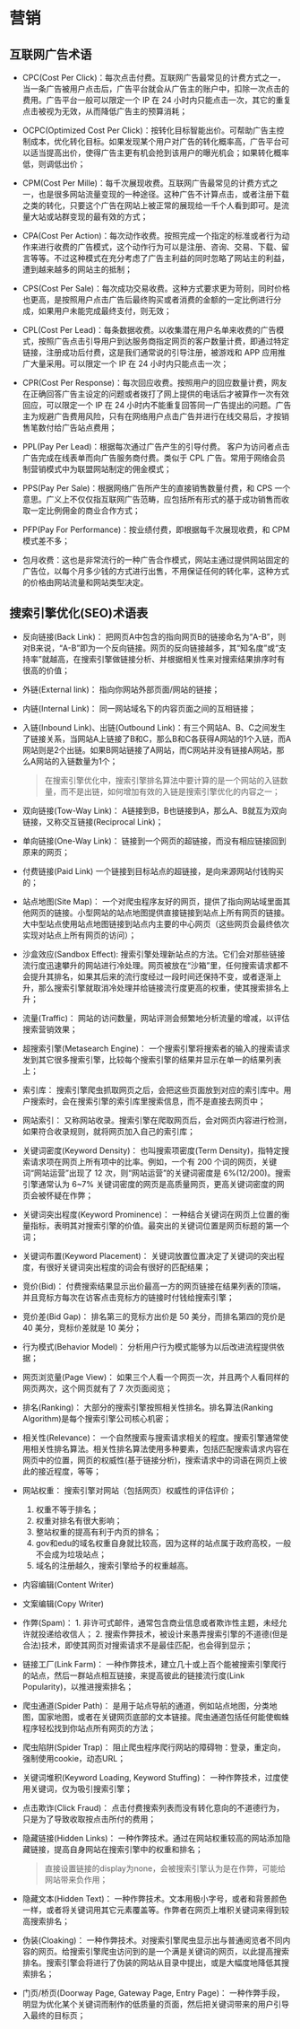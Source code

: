 # 营销

## 互联网广告术语

* CPC(Cost Per Click)：每次点击付费。互联网广告最常见的计费方式之一，当一条广告被用户点击后，广告平台就会从广告主的账户中，扣除一次点击的费用。广告平台一般可以限定一个 IP 在 24 小时内只能点击一次，其它的重复点击被视为无效，从而降低广告主的预算消耗；

* OCPC(Optimized Cost Per Click)：按转化目标智能出价。可帮助广告主控制成本，优化转化目标。如果发现某个用户对广告的转化概率高，广告平台可以适当提高出价，使得广告主更有机会抢到该用户的曝光机会；如果转化概率低，则调低出价；

* CPM(Cost Per Mille)：每千次展现收费。互联网广告最常见的计费方式之一，也是很多网站流量变现的一种途径。这种广告不计算点击，或者注册下载之类的转化，只要这个广告在网站上被正常的展现给一千个人看到即可。是流量大站或站群变现的最有效的方式；

* CPA(Cost Per Action)：每次动作收费。按照完成一个指定的标准或者行为动作来进行收费的广告模式，这个动作行为可以是注册、咨询、交易、下载、留言等等。不过这种模式在充分考虑了广告主利益的同时忽略了网站主的利益，遭到越来越多的网站主的抵制；

* CPS(Cost Per Sale)：每次成功交易收费。这种方式要求更为苛刻，同时价格也更高，是按照用户点击广告后最终购买或者消费的金额的一定比例进行分成，如果用户未能完成最终支付，则无效；

* CPL(Cost Per Lead)：每条数据收费。以收集潜在用户名单来收费的广告模式，按照广告点击引导用户到达服务商指定网页的客户数量计费，即通过特定链接，注册成功后付费，这是我们通常说的引导注册，被游戏和 APP 应用推广大量采用。可以限定一个 IP 在 24 小时内只能点击一次；

* CPR(Cost Per Response)：每次回应收费。按照用户的回应数量计费，网友在正确回答广告主设定的问题或者拨打了网上提供的电话后才被算作一次有效回应，可以限定一个 IP 在 24 小时内不能重复回答同一广告提出的问题。广告主为规避广告费用风险，只有在网络用户点击广告并进行在线交易后，才按销售笔数付给广告站点费用；

* PPL(Pay Per Lead)：根据每次通过广告产生的引导付费。 客户为访问者点击广告完成在线表单而向广告服务商付费。类似于 CPL 广告。常用于网络会员制营销模式中为联盟网站制定的佣金模式；

* PPS(Pay Per Sale)：根据网络广告所产生的直接销售数量付费，和 CPS 一个意思。广义上不仅仅指互联网广告范畴，应包括所有形式的基于成功销售而收取一定比例佣金的商业合作方式；

* PFP(Pay For Performance)：按业绩付费，即根据每千次展现收费，和 CPM 模式差不多；

* 包月收费：这也是非常流行的一种广告合作模式，网站主通过提供网站固定的广告位，以每个月多少钱的方式进行出售，不用保证任何的转化率，这种方式的价格由网站流量和网站类型决定。



## 搜索引擎优化(SEO)术语表

* 反向链接(Back Link)： 把网页A中包含的指向网页B的链接命名为“A-B”，则对B来说，“A-B”即为一个反向链接。网页的反向链接越多，其“知名度”或“支持率”就越高，在搜索引擎做链接分析、并根据相关性来对搜索结果排序时有很高的价值；

* 外链(External link)： 指向你网站外部页面/网站的链接；

* 内链(Internal Link)： 同一网站域名下的内容页面之间的互相链接；

* 入链(Inbound Link)、出链(Outbound Link)：有三个网站A、B、C之间发生了链接关系，当网站A上链接了B和C，那么B和C各获得A网站的1个入链，而A网站则是2个出链。如果B网站链接了A网站，而C网站并没有链接A网站，那么A网站的入链数量为1个；

	> 在搜索引擎优化中，搜索引擎排名算法中要计算的是一个网站的入链数量，而不是出链，如何增加有效的入链是搜索引擎优化的内容之一；

* 双向链接(Tow-Way Link)： A链接到B，B也链接到A，那么A、B就互为双向链接，又称交互链接(Reciprocal Link)；

* 单向链接(One-Way Link)： 链接到一个网页的超链接，而没有相应链接回到原来的网页；

* 付费链接(Paid Link) 一个链接到目标站点的超链接，是向来源网站付钱购买的；

* 站点地图(Site Map)： 一个对爬虫程序友好的网页，提供了指向网站域里面其他网页的链接。小型网站的站点地图提供直接链接到站点上所有网页的链接。大中型站点使用站点地图链接到站点内主要的中心网页（这些网页会最终依次实现对站点上所有网页的访问）；

* 沙盒效应(Sandbox Effect): 搜索引擎处理新站点的方法。它们会对那些链接流行度迅速攀升的网站进行冷处理。网页被放在“沙箱”里，任何搜索请求都不会提升其排名，如果其后来的流行度经过一段时间还保持不变，或者逐渐上升，那么搜索引擎就取消冷处理并给链接流行度更高的权重，使其搜索排名上升；

* 流量(Traffic)： 网站的访问数量，网站评测会频繁地分析流量的增减，以评估搜索营销效果；

* 超搜索引擎(Metasearch Engine)： 一个搜索引擎将搜索者的输入的搜索请求发到其它很多搜索引擎，比较每个搜索引擎的结果并显示在单一的结果列表上；

* 索引库： 搜索引擎爬虫抓取网页之后，会把这些页面放到对应的索引库中。用户搜索时，会在搜索引擎的索引库里搜索信息，而不是直接去网页中；

* 网站索引： 又称网站收录。搜索引擎在爬取网页后，会对网页内容进行检测，如果符合收录规则，就将网页加入自己的索引库；

* 关键词密度(Keyword Density)： 也叫搜索项密度(Term Density)，指特定搜索请求项在网页上所有项中的比率。例如，一个有 200 个词的网页，关键词“网站运营”出现了 12 次，则“网站运营”的关键词密度是 6%(12/200)。搜索引擎通常认为 6~7% 关键词密度的网页是高质量网页，更高关键词密度的网页会被怀疑在作弊；

* 关键词突出程度(Keyword Prominence)： 一种结合关键词在网页上位置的衡量指标，表明其对搜索引擎的价值。最突出的关键词位置是网页标题的第一个词；

* 关键词布置(Keyword Placement)： 关键词放置位置决定了关键词的突出程度，有很好关键词突出程度的词会有很好的匹配结果；

* 竞价(Bid)： 付费搜索结果显示出价最高一方的网页链接在结果列表的顶端，并且竞标方每次在访客点击竞标方的链接时付钱给搜索引擎；

* 竞价差(Bid Gap)： 排名第三的竞标方出价是 50 美分，而排名第四的竞价是 40 美分，竞标价差就是 10 美分；

* 行为模式(Behavior Model)： 分析用户行为模式能够为以后改进流程提供依据；

* 网页浏览量(Page View)： 如果三个人看一个网页一次，并且两个人看同样的网页两次，这个网页就有了 7 次页面阅览；

* 排名(Ranking)： 大部分的搜索引擎按照相关性排名。排名算法(Ranking Algorithm)是每个搜索引擎公司核心机密；

* 相关性(Relevance)： 一个自然搜索与搜索请求相关的程度。搜索引擎通常使用相关性排名算法。相关性排名算法使用多种要素，包括匹配搜索请求内容在网页中的位置，网页的权威性(基于链接分析)，搜索请求中的词语在网页上彼此的接近程度，等等；

* 网站权重： 搜索引擎对网站（包括网页）权威性的评估评价；

	1. 权重不等于排名；
	2. 权重对排名有很大影响；
	3. 整站权重的提高有利于内页的排名；
	4. gov和edu的域名权重自身就比较高，因为这样的站点属于政府高校，一般不会成为垃圾站点；
	5. 域名的注册越久，搜索引擎给予的权重越高。

* 内容编辑(Content Writer)

* 文案编辑(Copy Writer)

* 作弊(Spam)： 1. 非许可式邮件，通常包含商业信息或者欺诈性主题，未经允许就投递给收信人； 2. 搜索作弊技术，被设计来愚弄搜索引擎的不道德(但是合法)技术，即使其网页对搜索请求不是最佳匹配，也会得到显示；

* 链接工厂(Link Farm)： 一种作弊技术，建立几十或上百个能被搜索引擎爬行的站点，然后一群站点相互链接，来提高彼此的链接流行度(Link Popularity)，以推进搜索排名；

* 爬虫通道(Spider Path)： 是用于站点导航的通道，例如站点地图，分类地图，国家地图，或者在关键网页底部的文本链接。爬虫通道包括任何能使蜘蛛程序轻松找到你站点所有网页的方法；

* 爬虫陷阱(Spider Trap)： 阻止爬虫程序爬行网站的障碍物：登录，重定向，强制使用cookie，动态URL；

* 关键词堆积(Keyword Loading, Keyword Stuffing)： 一种作弊技术，过度使用关键词，仅为吸引搜索引擎；

* 点击欺诈(Click Fraud)： 点击付费搜索列表而没有转化意向的不道德行为，只是为了导致收取按点击所付的费用；

* 隐藏链接(Hidden Links)： 一种作弊技术。通过在网站权重较高的网站添加隐藏链接，提高自身网站在搜索引擎中的权重和排名；

	> 直接设置链接的display为none，会被搜索引擎认为是在作弊，可能给网站带来负作用；

* 隐藏文本(Hidden Text)： 一种作弊技术。文本用极小字号，或者和背景颜色一样，或者将关键词用其它元素覆盖等。作弊者在网页上堆积关键词来得到较高搜索排名；

* 伪装(Cloaking)： 一种作弊技术。对搜索引擎爬虫显示出与普通阅览者不同内容的网页。给搜索引擎爬虫访问到的是一个满是关键词的网页，以此提高搜索排名。搜索引擎会将进行了伪装的网站从目录中提出，或是大幅度地降低其搜索排名；

* 门页/桥页(Doorway Page, Gateway Page, Entry Page)： 一种作弊手段，明显为优化某个关键词而制作的低质量的页面，然后把关键词带来的用户引导入最终的目标页；
